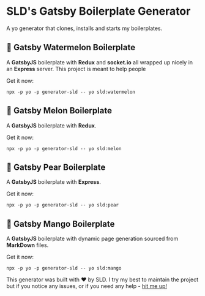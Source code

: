 # SLD's Gatsby Boilerplate Generator

A yo generator that clones, installs and starts my boilerplates.

## 🍉 Gatsby Watermelon Boilerplate

A **GatsbyJS** boilerplate with **Redux** and **socket.io** all wrapped up nicely in an **Express** server. This project is meant to help people 

Get it now:

```
npx -p yo -p generator-sld -- yo sld:watermelon
```

## 🍈 Gatsby Melon Boilerplate

A **GatsbyJS** boilerplate with **Redux**.

Get it now:

```
npx -p yo -p generator-sld -- yo sld:melon
```

## 🍐 Gatsby Pear Boilerplate

A **GatsbyJS** boilerplate with **Express**.

Get it now:

```
npx -p yo -p generator-sld -- yo sld:pear
```

## 🥭 Gatsby Mango Boilerplate

A **GatsbyJS** boilerplate with dynamic page generation sourced from **MarkDown** files.

Get it now:

```
npx -p yo -p generator-sld -- yo sld:mango
```

This generator was built with ❤️ by SLD. I try my best to maintain the project but if you notice any issues, or if you need any help - [hit me up!](https://sld.codes)

